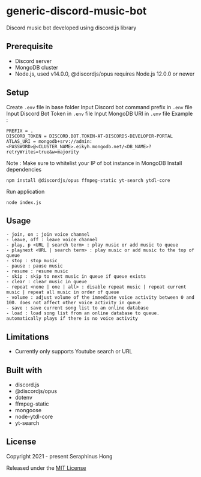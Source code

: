 # generic-discord-music-bot
Discord music bot developed using discord.js library

## Prerequisite
- Discord server
- MongoDB cluster
- Node.js, used v14.0.0, @discordjs/opus requires Node.js 12.0.0 or newer

## Setup
Create `.env` file in base folder
Input Discord bot command prefix in `.env` file
Input Discord Bot Token in `.env` file
Input MongoDB URI in `.env` file
Example :
```
PREFIX = .
DISCORD_TOKEN = DISCORD.BOT.TOKEN-AT-DISCORDS-DEVELOPER-PORTAL
ATLAS_URI = mongodb+srv://admin:<PASSWORD>@<CLUSTER_NAME>.eikyh.mongodb.net/<DB_NAME>?retryWrites=true&w=majority
```
Note : Make sure to whitelist your IP of bot instance in MongoDB
Install dependencies
```
npm install @discordjs/opus ffmpeg-static yt-search ytdl-core
```
Run application
```
node index.js
```

## Usage
```
- join, on : join voice channel
- leave, off : leave voice channel
- play, p <URL | search term> : play music or add music to queue
- playnext <URL | search term> : play music or add music to the top of queue
- stop : stop music
- pause : pause music
- resume : resume music
- skip : skip to next music in queue if queue exists
- clear : clear music in queue
- repeat <none | one | all> : disable repeat music | repeat current music | repeat all music in order of queue
- volume : adjust volume of the immediate voice activity between 0 and 100. does not affect other voice activity in queue
- save : save current song list to an online database
- load : load song list from an online database to queue. automatically plays if there is no voice activity
```

## Limitations
- Currently only supports Youtube search or URL

## Built with
- discord.js
- @discordjs/opus
- dotenv
- ffmpeg-static
- mongoose
- node-ytdl-core
- yt-search

## License
Copyright 2021 - present Seraphinus Hong

Released under the [MIT License](LICENSE)